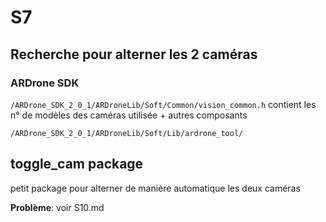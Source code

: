 # S7

## Recherche pour alterner les 2 caméras


### ARDrone SDK
`/ARDrone_SDK_2_0_1/ARDroneLib/Soft/Common/vision_common.h`
contient les n° de modèles des caméras utilisée + autres composants

`/ARDrone_SDK_2_0_1/ARDroneLib/Soft/Lib/ardrone_tool/`


## toggle_cam package
petit package pour alterner de manière automatique les deux caméras

**Problème**: voir S10.md

